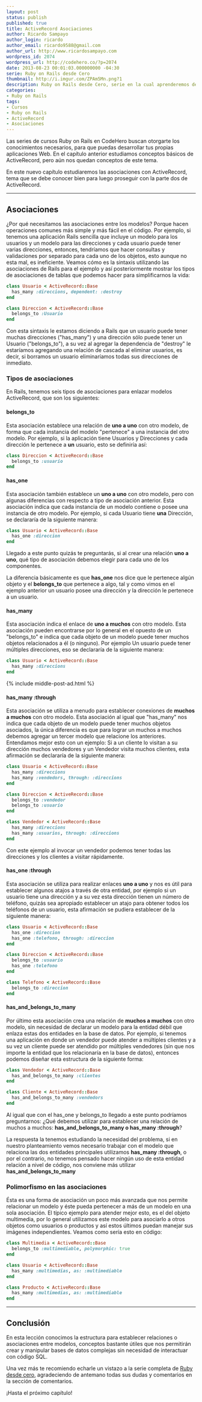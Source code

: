 ```yaml
---
layout: post
status: publish
published: true
title: ActiveRecord Asociaciones
author: Ricardo Sampayo
author_login: ricardo
author_email: ricardo9588@gmail.com
author_url: http://www.ricardosampayo.com
wordpress_id: 2074
wordpress_url: http://codehero.co/?p=2074
date: 2013-08-23 00:01:03.000000000 -04:30
serie: Ruby on Rails desde Cero
thumbnail: http://i.imgur.com/ZPAm5Mn.png?1
description: Ruby on Rails desde Cero, serie en la cual aprenderemos del framework, aprendiendo en este capítulo de las asociaciones con ActiveRecord.
categories:
- Ruby on Rails
tags:
- Cursos
- Ruby on Rails
- ActiveRecord
- Asociaciones
---
```

<p>Las series de cursos Ruby on Rails en CodeHero buscan otorgarte los conocimientos necesarios, para que puedas desarrollar tus propias aplicaciones Web. En el capítulo anterior estudiamos conceptos básicos de ActiveRecord, pero aún nos quedan conceptos de este tema.</p>

<p>En este nuevo capítulo estudiaremos las asociaciones con ActiveRecord, tema que se debe conocer bien para luego proseguir con la parte dos de ActiveRecord.</p>

<hr />

<h2>Asociaciones</h2>

<p>¿Por qué necesitamos las asociaciones entre los modelos? Porque hacen operaciones comunes más simple y más fácil en el código. Por ejemplo, si tenemos una aplicación Rails sencilla que incluye un modelo para los usuarios y un modelo para las direcciones y cada usuario puede tener varias direcciones, entonces, tendríamos que hacer consultas y validaciones por separado para cada uno de los objetos, esto aunque no esta mal, es ineficiente. Veamos cómo es la sintaxis utilizando las asociaciones de Rails para el ejemplo y así posteriormente mostrar los tipos de asociaciones de tablas que podemos hacer para simplificarnos la vida:</p>

```ruby
class Usuario < ActiveRecord::Base
  has_many :direccions, dependent: :destroy
end

class Direccion < ActiveRecord::Base
  belongs_to :Usuario
end
```

<p>Con esta sintaxis le estamos diciendo a Rails que un usuario puede tener muchas direcciones ("has_many") y una dirección sólo puede tener un Usuario ("belongs_to"), a su vez al agregar la dependencia de "destroy" le estaríamos agregando una relación de cascada al eliminar usuarios, es decir, si borramos un usuario eliminaríamos todas sus direcciones de inmediato.</p>

<h3>Tipos de asociaciones</h3>

<p>En Rails, tenemos seis tipos de asociaciones para enlazar modelos ActiveRecord, que son los siguientes:</p>

<h4>belongs_to</h4>

<p>Esta asociación establece una relación de <strong>uno a uno</strong> con otro modelo, de forma que cada instancia del modelo "pertenece" a una instancia del otro modelo. Por ejemplo, si la aplicación tiene Usuarios y Direcciones y cada dirección le pertenece a <strong>un</strong> usuario, esto se definiría así:</p>

```ruby
class Direccion < ActiveRecord::Base
  belongs_to :usuario
end
```

<h4>has_one</h4>

<p>Esta asociación también establece un <strong>uno a uno</strong> con otro modelo, pero con algunas diferencias con respecto a tipo de asociación anterior. Esta asociación indica que cada instancia de un modelo contiene o posee una instancia de otro modelo. Por ejemplo, si cada Usuario tiene <strong>una</strong> Dirección, se declararía de la siguiente manera:</p>

```ruby
class Usuario < ActiveRecord::Base
  has_one :direccion
end
```

<p>Llegado a este punto quizás te preguntarás, si al crear una relación <strong>uno a uno</strong>, qué tipo de asociación debemos elegir para cada uno de los componentes.</p>

<p>La diferencia básicamente es que <strong>has_one</strong> nos dice que le pertenece algún objeto y el <strong>belongs_to</strong> que pertenece a algo, tal y como vimos en el ejemplo anterior un usuario posee una dirección y la dirección le pertenece a un usuario.</p>

<h4>has_many</h4>

<p>Esta asociación indica el enlace de <strong>uno a muchos</strong> con otro modelo. Esta asociación pueden encontrarse por lo general en el opuesto de un "belongs_to" e indica que cada objeto de un modelo puede tener muchos objetos relacionados a él (o ninguno). Por ejemplo Un usuario puede tener múltiples direcciones, eso se declararía de la siguiente manera:</p>

```ruby
class Usuario < ActiveRecord::Base
  has_many :direccions
end
```

{% include middle-post-ad.html %}

<h4>has_many :through</h4>

<p>Esta asociación se utiliza a menudo para establecer conexiones de  <strong>muchos a muchos</strong> con otro modelo. Esta asociación al igual que "has_many" nos indica que cada objeto de un modelo puede tener muchos objetos asociados, la única diferencia es que para lograr un muchos a muchos debemos agregar un tercer modelo que relacione los anteriores. Entendamos mejor esto con un ejemplo: Si a un cliente lo visitan a su dirección muchos vendedores y un Vendedor visita muchos clientes, esta afirmación se declararía de la siguiente manera:</p>

```ruby
class Usuario < ActiveRecord::Base
  has_many :direccions
  has_many :vendedors, through: :direccions
end

class Direccion < ActiveRecord::Base
  belongs_to :vendedor
  belongs_to :usuario
end

class Vendedor < ActiveRecord::Base
  has_many :direccions
  has_many :usuarios, through: :direccions
end
```

<p>Con este ejemplo al invocar un vendedor podemos tener todas las direcciones y los clientes a visitar rápidamente.</p>

<h4>has_one :through</h4>

<p>Esta asociación se utiliza para realizar enlaces <strong>uno a uno</strong> y nos es útil para establecer algunos atajos a través de otra entidad, por ejemplo si un usuario tiene una dirección y a su vez esta dirección tienen un número de teléfono, quizás sea apropiado establecer un atajo para obtener todos los teléfonos de un usuario, esta afirmación se pudiera establecer de la siguiente manera:</p>

```ruby
class Usuario < ActiveRecord::Base
  has_one :direccion
  has_one :telefono, through: :direccion
end

class Direccion < ActiveRecord::Base
  belongs_to :usuario
  has_one :telefono
end

class Telefono < ActiveRecord::Base
  belongs_to :direccion
end
```

<h4>has_and_belongs_to_many</h4>

<p>Por último esta asociación crea una relación de  <strong>muchos a muchos</strong> con otro modelo, sin necesidad de declarar un modelo para la entidad débil que enlaza estas dos entidades en la base de datos. Por ejemplo, si tenemos una aplicación en donde un vendedor puede atender a múltiples clientes y a su vez un cliente puede ser atendido por múltiples vendedores (sin que nos importe la entidad que los relacionaría en la base de datos), entonces podemos diseñar esta estructura de la siguiente forma:</p>

```ruby
class Vendedor < ActiveRecord::Base
  has_and_belongs_to_many :clientes
end

class Cliente < ActiveRecord::Base
  has_and_belongs_to_many :vendedors
end
```

<p>Al igual que con el has_one y belongs_to llegado a este punto podríamos preguntarnos: ¿Qué debemos utilizar para establecer una relación de muchos a muchos: <strong>has_and_belongs_to_many o has_many :through</strong>?</p>

<p>La respuesta la tenemos estudiando la necesidad del problema, si en nuestro planteamiento vemos necesario trabajar con el modelo que relaciona las dos entidades principales utilizamos <strong>has_many :through</strong>, o por el contrario, no tenemos pensado hacer ningún uso de esta entidad relación a nivel de código, nos conviene más utilizar <strong>has_and_belongs_to_many</strong></p>

<h3>Polimorfismo en las asociaciones</h3>

<p>Ésta es una forma de asociación un poco más avanzada que nos permite relacionar un modelo y éste pueda pertenecer a más de un modelo en una sola asociación. El típico ejemplo para atender mejor esto, es el del objeto multimedia, por lo general utilizamos este modelo para asociarlo a otros objetos como usuarios o productos y así estos últimos puedan manejar sus imágenes independientes. Veamos como sería esto en código:</p>

```ruby
class Multimedia < ActiveRecord::Base
  belongs_to :multimediable, polymorphic: true
end

class Usuario < ActiveRecord::Base
  has_many :multimedias, as: :multimediable
end

class Producto < ActiveRecord::Base
  has_many :multimedias, as: :multimediable
end
```

<hr />

<h2>Conclusión</h2>

<p>En esta lección conocimos la estructura para establecer relaciones o asociaciones entre modelos, conceptos bastante útiles que nos permitirán crear y manipular bases de datos complejas sin necesidad de interactuar con código SQL.</p>

<p>Una vez más te recomiendo echarle un vistazo a la serie completa de <a href="http://codehero.co/category/cursos/rails/">Ruby desde cero</a>, agradeciendo de antemano todas sus dudas y comentarios en la sección de comentarios.</p>

<p>¡Hasta el próximo capítulo!</p>
